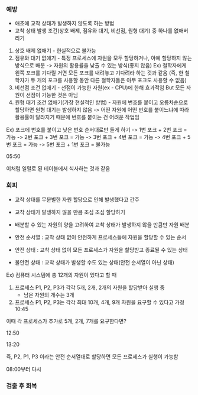 ### 예방
- 애초에 교착 상태가 발생하지 않도록 하는 방법
- 교착 상태 발생 조건(상호 배제, 점유와 대기, 비선점, 원형 대기) 중 하나를 없애버리기
1. 상호 배제 없애기 - 현실적으로 불가능
2. 점유와 대기 없애기 - 특정 프로세스에 자원을 모두 할당하거나, 아예 할당하지 않는 방식으로 배분 -> 자원의 활용률을 낮출 수 있는 방식(좋지 않음)
Ex) 철학자에게 왼쪽 포크를 기다릴 거면 모든 포크를 내려놓고 기다려라 하는 것과 같음
(즉, 한 철학자가 두 개의 포크를 사용할 동안 다른 철학자들은 아무 포크도 사용할 수 없음)
3. 비선점 조건 없애기 - 선점이 가능한 자원(ex - CPU)에 한해 효과적임 But 모든 자원이 선점이 가능한 것은 아님
4. 원형 대기 조건 없애기(가장 현실적인 방법) - 자원에 번호를 붙이고 오름차순으로 할당하면 원형 대기는 발생하지 않음 -> 어떤 자원에 어떤 번호를 붙이느냐에 따라 활용률이 달라지기 때문에 번호를 붙이는 건 어려운 작업임

Ex) 포크에 번호를 붙이고 낮은 번호 순서대로만 들게 하기 
-> 1번 포크 + 2번 포크 = 가능
-> 2번 포크 + 3번 포크 = 가능
-> 3번 포크 + 4번 포크 = 가능
-> 4번 포크 + 5번 포크 = 가능
-> 5번 포크 + 1번 포크 = 불가능

05:50 

이처럼 일렬로 된 테이블에서 식사하는 것과 같음
### 회피
- 교착 상태를 무분별한 자원 할당으로 인해 발생했다고 간주
- 교착 상태가 발생하지 않을 만큼 조심 조심 할당하기
- 배분할 수 있는 자원의 양을 고려하여 교착 상태가 발생하지 않을 만큼만 자원 배분

- 안전 순서열 : 교착 상태 없이 안전하게 프로세스들에 자원을 할당할 수 있는 순서
- 안전 상태 : 교착 상태 없이 모든 프로세스가 자원을 할당받고 종료될 수 있는 상태
- 불안전 상태 : 교착 상태가 발생할 수도 있는 상태(안전 순서열이 아닌 상태)

Ex) 컴퓨터 시스템에 총 12개의 자원이 있다고 할 때
1. 프로세스 P1, P2, P3가 각각 5개, 2개, 2개의 자원을 할당받아 실행 중
	- 남은 자원의 개수는 3개
2. 프로세스 P1, P2, P3는 각각 최대 10개, 4개, 9개 자원을 요구할 수 있다고 가정
10:45

이때 각 프로세스가 추가로 5개, 2개, 7개를 요구한다면?

12:50

13:20

즉, P2, P1, P3 이라는 안전 순서열대로 할당하면 모든 프로세스가 실행이 가능함

08:00부터 다시
### 검출 후 회복


